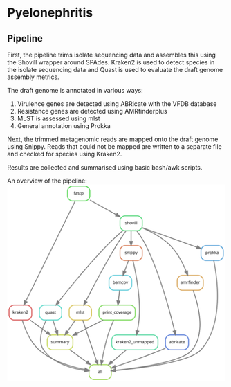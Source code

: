 # Pyelonephritis

## Pipeline

First, the pipeline trims isolate sequencing data and assembles this using the Shovill wrapper around SPAdes. Kraken2 is used to detect species in the isolate sequencing data and Quast is used to evaluate the draft genome assembly metrics.

The draft genome is annotated in various ways:

1. Virulence genes are detected using ABRicate with the VFDB database
2. Resistance genes are detected using AMRfinderplus
3. MLST is assessed using mlst
4. General annotation using Prokka

Next, the trimmed metagenomic reads are mapped onto the draft genome using Snippy. Reads that could not be mapped are written to a separate file and checked for species using Kraken2.

Results are collected and summarised using basic bash/awk scripts.

An overview of the pipeline:
![rulegraph](https://github.com/boasvdp/pyelonephritis/blob/master/rulegraph.svg "Rulegraph")
